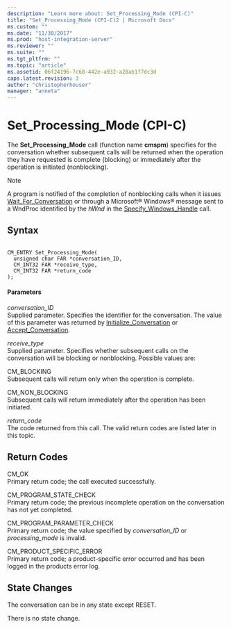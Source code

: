 ```yaml
---
description: "Learn more about: Set_Processing_Mode (CPI-C)"
title: "Set_Processing_Mode (CPI-C)2 | Microsoft Docs"
ms.custom: ""
ms.date: "11/30/2017"
ms.prod: "host-integration-server"
ms.reviewer: ""
ms.suite: ""
ms.tgt_pltfrm: ""
ms.topic: "article"
ms.assetid: 06f24196-7c68-442e-a932-a28ab1f7dc3d
caps.latest.revision: 3
author: "christopherhouser"
manager: "anneta"
---
```

# Set_Processing_Mode (CPI-C)
The **Set_Processing_Mode** call (function name **cmspm**) specifies for the conversation whether subsequent calls will be returned when the operation they have requested is complete (blocking) or immediately after the operation is initiated (nonblocking).  
  
> [!NOTE]
>  A program is notified of the completion of nonblocking calls when it issues [Wait_For_Conversation](../core/wait-for-conversation-cpi-c-1.md) or through a Microsoft® Windows® message sent to a WndProc identified by the *hWnd* in the [Specify_Windows_Handle](../core/specify-windows-handle-cpi-c-2.md) call.  
  
## Syntax  
  
```  
  
CM_ENTRY Set_Processing_Mode(   
  unsigned char FAR *conversation_ID,    
  CM_INT32 FAR *receive_type,            
  CM_INT32 FAR *return_code              
);  
```  
  
#### Parameters  
 *conversation_ID*  
 Supplied parameter. Specifies the identifier for the conversation. The value of this parameter was returned by [Initialize_Conversation](../core/initialize-conversation-cpi-c-1.md) or [Accept_Conversation](../core/accept-conversation-cpi-c-2.md).  
  
 *receive_type*  
 Supplied parameter. Specifies whether subsequent calls on the conversation will be blocking or nonblocking. Possible values are:  
  
 CM_BLOCKING  
 Subsequent calls will return only when the operation is complete.  
  
 CM_NON_BLOCKING  
 Subsequent calls will return immediately after the operation has been initiated.  
  
 *return_code*  
 The code returned from this call. The valid return codes are listed later in this topic.  
  
## Return Codes  
 CM_OK  
 Primary return code; the call executed successfully.  
  
 CM_PROGRAM_STATE_CHECK  
 Primary return code; the previous incomplete operation on the conversation has not yet completed.  
  
 CM_PROGRAM_PARAMETER_CHECK  
 Primary return code; the value specified by *conversation_ID* or *processing_mode* is invalid.  
  
 CM_PRODUCT_SPECIFIC_ERROR  
 Primary return code; a product-specific error occurred and has been logged in the products error log.  
  
## State Changes  
 The conversation can be in any state except RESET.  
  
 There is no state change.
